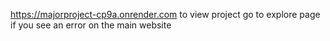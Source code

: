 https://majorproject-cp9a.onrender.com to view project
go to explore page if you see an error on the main website
